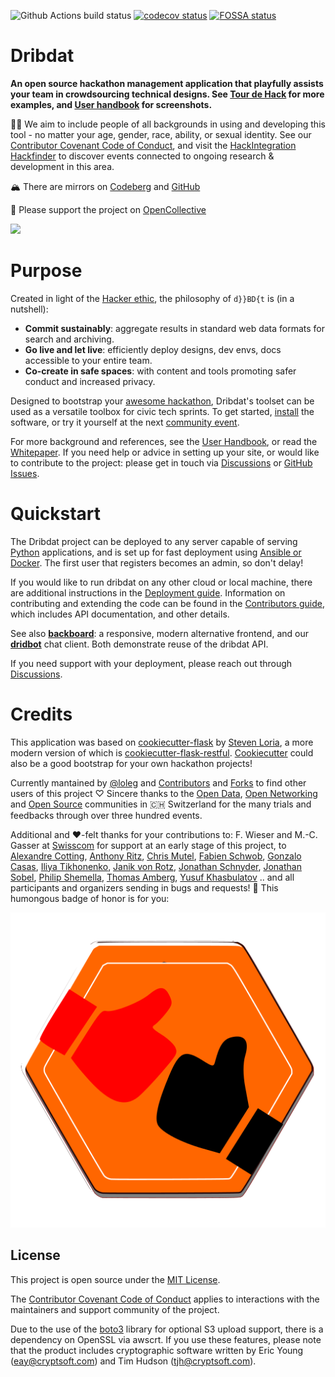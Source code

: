 ![Github Actions build status](https://github.com/dribdat/dribdat/workflows/build/badge.svg)
[![codecov status](https://codecov.io/gh/dribdat/dribdat/branch/main/graph/badge.svg?token=Ccd1vTxRXg)](https://codecov.io/gh/dribdat/dribdat)
[![FOSSA status](https://app.fossa.com/api/projects/git%2Bgithub.com%2Floleg%2Fdribdat.svg?type=shield)](https://app.fossa.com/projects/git%2Bgithub.com%2Floleg%2Fdribdat?ref=badge_shield)

# Dribdat

**An open source hackathon management application that playfully assists your team in crowdsourcing technical designs. See [Tour de Hack](https://dribdat.cc/tour) for more examples, and [User handbook](https://dribdat.cc/usage) for screenshots.**

🏳️‍🌈 We aim to include people of all backgrounds in using and developing this tool - no matter your age, gender, race, ability, or sexual identity. See our [Contributor Covenant Code of Conduct](code_of_conduct.md), and visit the [HackIntegration Hackfinder](https://hackintegration.ch/hackfinder) to discover events connected to ongoing research & development in this area.

🏔️ There are mirrors on [Codeberg](https://codeberg.org/dribdat/dribdat) and [GitHub](https://github.com/dribdat/dribdat)

🩵 Please support the project on [OpenCollective](https://opencollective.com/dribdat/updates) 

<a href="https://opencollective.com/dribdat/donate" target="_blank"><img src="https://opencollective.com/dribdat/donate/button@2x.png?color=blue" width=300 /></a>

# Purpose

Created in light of the [Hacker ethic](https://en.wikipedia.org/wiki/Hacker_ethic), the philosophy of `d}}BD{t` is (in a nutshell):

- **Commit sustainably**: aggregate results in standard web data formats for search and archiving.
- **Go live and let live**: efficiently deploy designs, dev envs, docs accessible to your entire team.
- **Co-create in safe spaces**: with content and tools promoting safer conduct and increased privacy.

Designed to bootstrap your [awesome hackathon](https://github.com/dribdat/awesome-hackathon), Dribdat's toolset can be used as a versatile toolbox for civic tech sprints. To get started, [install](#Quickstart) the software, or try it yourself at the next [community event](https://schoolofdata.ch). 

For more background and references, see the [User Handbook](https://docs.dribdat.cc/usage), or read the [Whitepaper](https://dribdat.cc/whitepaper). If you need help or advice in setting up your site, or would like to contribute to the project: please get in touch via [Discussions](https://github.com/orgs/dribdat/discussions) or [GitHub Issues](https://github.com/dribdat/dribdat/issues).

# Quickstart

The Dribdat project can be deployed to any server capable of serving [Python](https://python.org) applications, and is set up for fast deployment using [Ansible or Docker](https://dribdat.cc/deploy). The first user that registers becomes an admin, so don't delay!

If you would like to run dribdat on any other cloud or local machine, there are additional instructions in the [Deployment guide](https://docs.dribdat.cc/deploy). Information on contributing and extending the code can be found in the [Contributors guide](https://docs.dribdat.cc/contribute), which includes API documentation, and other details.

See also **[backboard](https://github.com/dribdat/backboard)**: a responsive, modern alternative frontend, and our **[dridbot](https://github.com/dribdat/dridbot)** chat client. Both demonstrate reuse of the dribdat API.

If you need support with your deployment, please reach out through [Discussions](https://github.com/orgs/dribdat/discussions).

# Credits

This application was based on [cookiecutter-flask](https://github.com/sloria/cookiecutter-flask) by [Steven Loria](https://github.com/sloria), a more modern version of which is [cookiecutter-flask-restful](https://github.com/karec/cookiecutter-flask-restful). [Cookiecutter](https://cookiecutter.readthedocs.io/en/stable/README.html#available-templates) could also be a good bootstrap for your own hackathon projects!

Currently mantained by [@loleg](https://github.com/loleg) and [Contributors](https://github.com/dribdat/dribdat/graphs/contributors) and [Forks](https://github.com/dribdat/dribdat/network/members) to find other users of this project ♡ Sincere thanks to the [Open Data](https://opendata.ch), [Open Networking](https://opennetworkinfrastructure.org/) and [Open Source](https://dinacon.ch) communities in 🇨🇭 Switzerland for the many trials and feedbacks through over three hundred events.

Additional and ♥-felt thanks for your contributions to: F. Wieser and M.-C. Gasser at [Swisscom](http://swisscom.com) for support at an early stage of this project, to [Alexandre Cotting](https://github.com/Cotting), [Anthony Ritz](https://github.com/RitzAnthony), [Chris Mutel](https://github.com/cmutel), [Fabien Schwob](https://github.com/jibaku), [Gonzalo Casas](https://github.com/gonzalocasas), [Iliya Tikhonenko](https://github.com/vleugelcomplement), [Janik von Rotz](https://janikvonrotz.ch/), [Jonathan Schnyder](https://github.com/jonHESSO), [Jonathan Sobel](https://github.com/JonathanSOBEL), [Philip Shemella](https://github.com/philshem), [Thomas Amberg](https://github.com/tamberg), [Yusuf Khasbulatov](https://github.com/khashashin) .. and all participants and organizers sending in bugs and requests! 🤗 This humongous badge of honor is for you:

![](dribdat/static/img/logo/logo13.png)

## License

This project is open source under the [MIT License](LICENSE).

The [Contributor Covenant Code of Conduct](code_of_conduct.md) applies to interactions with the maintainers and support community of the project.

Due to the use of the [boto3](https://github.com/boto/boto3/) library for optional S3 upload support, there is a dependency on OpenSSL via awscrt. If you use these features, please note that the product includes cryptographic software written by Eric Young (eay@cryptsoft.com) and Tim Hudson (tjh@cryptsoft.com).
